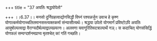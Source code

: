 +++
title = "37 अयतिः श्रद्धयोपेतो"

+++
।।6.37।। मनसो दुर्निग्रहत्वाद्योगसिद्धौ विघ्नं पश्यन्नर्जुन उवाच हे कृष्ण
योगात्कर्मयोगाच्चलितमानसस्त्यक्तकर्मा संन्यासीत्यर्थः। श्रद्धया उपेतो
योगमार्गं प्रविष्टोऽपि अयतिः आयुषोल्पत्वाद्वा
वैराग्यदौर्बल्याद्वाल्पप्रयत्नः। अलवणा यवागूरितिवदत्राल्पार्थे नञ्। स
कदाचित् योगसंसिद्धिं योगफलं सम्यग्दर्शनमप्राप्य मृतश्चेत् कां गतिं
गच्छति।
